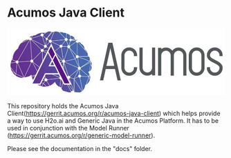 <!---
.. ===============LICENSE_START=======================================================
.. Acumos CC-BY-4.0
.. ===================================================================================
.. Copyright (C) 2017-2018 AT&T Intellectual Property & Tech Mahindra. All rights reserved.
.. ===================================================================================
.. This Acumos documentation file is distributed by AT&T and Tech Mahindra
.. under the Creative Commons Attribution 4.0 International License (the "License");
.. you may not use this file except in compliance with the License.
.. You may obtain a copy of the License at
..
.. http://creativecommons.org/licenses/by/4.0
..
.. This file is distributed on an "AS IS" BASIS,
.. WITHOUT WARRANTIES OR CONDITIONS OF ANY KIND, either express or implied.
.. See the License for the specific language governing permissions and
.. limitations under the License.
.. ===============LICENSE_END=========================================================
-->

# Acumos Java Client
![Acumoslogo](/docs/images/Acumos_logo_white.png)


 This repository holds the Acumos Java Client(https://gerrit.acumos.org/r/acumos-java-client) which helps provide a way to use H2o.ai and Generic Java in the Acumos Platform. 
 It has to be used in conjunction with the Model Runner (https://gerrit.acumos.org/r/generic-model-runner).


Please see the documentation in the "docs" folder.
